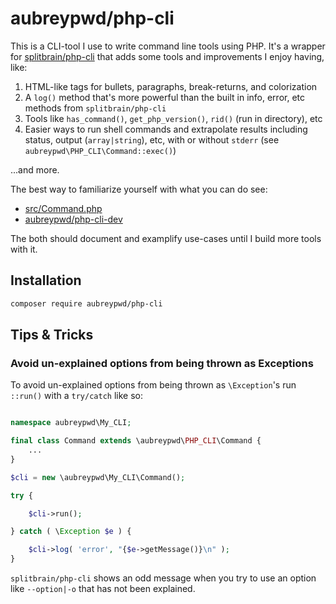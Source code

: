 # aubreypwd/php-cli

This is a CLI-tool I use to write command line tools using PHP. It's a wrapper for [splitbrain/php-cli](https://github.com/splitbrain/php-cli) that adds some tools and improvements I enjoy having, like:

1. HTML-like tags for bullets, paragraphs, break-returns, and colorization
2. A `log()` method that's more powerful than the built in info, error, etc methods from `splitbrain/php-cli`
3. Tools like `has_command()`, `get_php_version()`, `rid()` (run in directory), etc
4. Easier ways to run shell commands and extrapolate results including status, output (`array|string`), etc, with or without `stderr` (see `aubreypwd\PHP_CLI\Command::exec()`)

...and more.

The best way to familiarize yourself with what you can do see:

- [src/Command.php](src/Command.php)
- [aubreypwd/php-cli-dev](https://github.com/aubreypwd/php-cli-dev)

The both should document and examplify use-cases until I build more tools with it.

## Installation

```bash
composer require aubreypwd/php-cli
```

## Tips & Tricks

### Avoid un-explained options from being thrown as Exceptions

To avoid un-explained options from being thrown as `\Exception`'s run `::run()` with a `try/catch` like so:

```php

namespace aubreypwd\My_CLI;

final class Command extends \aubreypwd\PHP_CLI\Command {
	...
}

$cli = new \aubreypwd\My_CLI\Command();

try {

	$cli->run();

} catch ( \Exception $e ) {

	$cli->log( 'error', "{$e->getMessage()}\n" );
}
```

`splitbrain/php-cli` shows an odd message when you try to use an option like `--option|-o` that has not been explained.